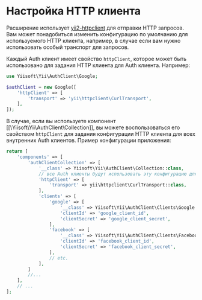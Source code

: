 Настройка HTTP клиента
======================

Расширение использует [yii2-httpclient](https://github.com/yiisoft/yii2-httpclient) для отправки HTTP запросов.
Вам может понадобиться изменить конфигурацию по умолчанию для используемого HTTP клиента, например, в случае если вам
нужно использовать особый транспорт для запросов.

Каждый Auth клиент имеет свойство `httpClient`, которое может быть использовано для задания HTTP клиента для Auth клиента.
Например:

```php
use Yiisoft\Yii\AuthClient\Google;

$authClient = new Google([
    'httpClient' => [
        'transport' => 'yii\httpclient\CurlTransport',
    ],
]);
```

В случае, если вы используете компонент [[\Yiisoft\Yii\AuthClient\Collection]], вы можете воспользоваться его свойством `httpClient`
для задания конфигурации HTTP клиента для всех внутренних Auth клиентов.
Пример конфигурации приложения:

```php
return [
    'components' => [
        'authClientCollection' => [
            '__class' => Yiisoft\Yii\AuthClient\Collection::class,
            // все Auth клиенты будут использовать эту конфигурацию для HTTP клиента:
            'httpClient' => [
                'transport' => yii\httpclient\CurlTransport::class,
            ],
            'clients' => [
                'google' => [
                    '__class' => Yiisoft\Yii\AuthClient\Clients\Google::class,
                    'clientId' => 'google_client_id',
                    'clientSecret' => 'google_client_secret',
                ],
                'facebook' => [
                    '__class' => Yiisoft\Yii\AuthClient\Clients\Facebook::class,
                    'clientId' => 'facebook_client_id',
                    'clientSecret' => 'facebook_client_secret',
                ],
                // etc.
            ],
        ]
        //...
    ],
    // ...
];
```
